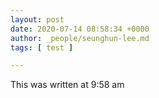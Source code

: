 ```yaml
---
layout: post
date: 2020-07-14 08:58:34 +0000
author: _people/seunghun-lee.md
tags: [ test ]

---
```

This was written at 9:58 am